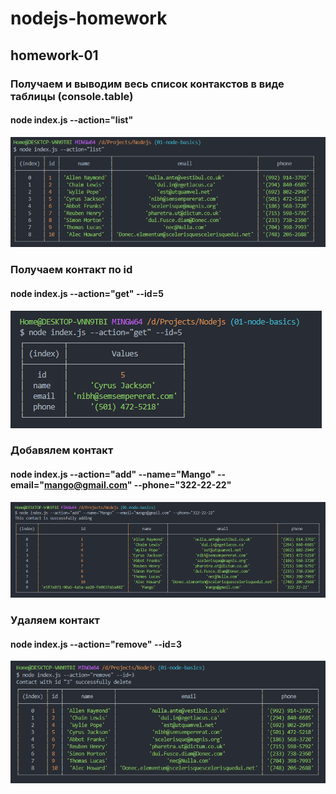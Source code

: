 # nodejs-homework
homework-01
----------------------------
### Получаем и выводим весь список контакстов в виде таблицы (console.table)
#### node index.js --action="list"
![list](screenshots/LIST.png)

### Получаем контакт по id
#### node index.js --action="get" --id=5
![get](screenshots/GET.png)

### Добавялем контакт
#### node index.js --action="add" --name="Mango" --email="mango@gmail.com" --phone="322-22-22"
![add](screenshots/ADD.png)

### Удаляем контакт
#### node index.js --action="remove" --id=3
![remove](screenshots/REMOVE.png)
